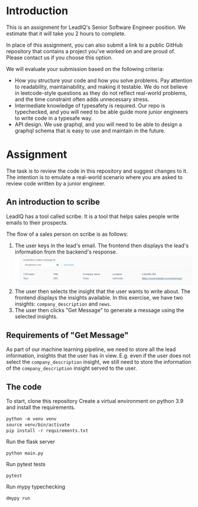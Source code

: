 # Introduction

This is an assignment for LeadIQ's Senior Software Engineer position.
We estimate that it will take you 2 hours to complete.

In place of this assignment, you can also submit a link to a public GitHub repository that contains a project you've worked on and are proud of.
Please contact us if you choose this option.

We will evaluate your submission based on the following criteria:
- How you structure your code and how you solve problems. Pay attention to readability, maintainability, and making it testable.
We do not believe in leetcode-style questions as they do not reflect real-world problems, and the time constraint often adds unnecessary stress. 
- Intermediate knowledge of typesafety is required. Our repo is typechecked, and you will need to be able guide more junior engineers to write code in a typesafe way.
- API design. We use graphql, and you will need to be able to design a graphql schema that is easy to use and maintain in the future.

# Assignment

The task is to review the code in this repository and suggest changes to it.
The intention is to emulate a real-world scenario where you are asked to review code written by a junior engineer.

## An introduction to scribe
LeadIQ has a tool called scribe. It is a tool that helps sales people write emails to their prospects.

The flow of a sales person on scribe is as follows:
1. The user keys in the lead's email. The frontend then displays the lead's information from the backend's response.
![lead_information.png](docs%2Fimages%2Flead_information.png)
2. The user then selects the insight that the user wants to write about. The frontend displays the insights available. 
In this exercise, we have two insights: `company_description` and `news`.
4. The user then clicks "Get Message" to generate a message using the selected insights.


## Requirements of "Get Message"
As part of our machine learning pipeline, we need to store all the lead information, insights that the user has in view.
E.g. even if the user does not select the `company_description` insight, we still need to store the information of the `company_description` insight served to the user.


## The code
To start, clone this repository
Create a virtual environment on python 3.9 and install the requirements.

```
python -m venv venv
source venv/bin/activate
pip install -r requirements.txt
```

Run the flask server
```
python main.py
```

Run pytest tests
```
pytest
```

Run mypy typechecking
```
dmypy run
```

